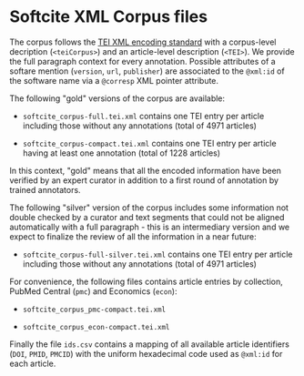 # Softcite XML Corpus files

The corpus follows the [TEI XML encoding standard](https://tei-c.org/) with a corpus-level decription (`<teiCorpus>`) and an article-level description (`<TEI>`). We provide the full paragraph context for every annotation. Possible attributes of a softare mention (`version`, `url`, `publisher`) are associated to the `@xml:id` of the software name via a `@corresp` XML pointer attribute. 

The following "gold" versions of the corpus are available:

- `softcite_corpus-full.tei.xml` contains one TEI entry per article including those without any annotations (total of 4971 articles)

- `softcite_corpus-compact.tei.xml` contains one TEI entry per article having at least one annotation (total of 1228 articles)

In this context, "gold" means that all the encoded information have been verified by an expert curator in addition to a first round of annotation by trained annotators. 

The following "silver" version of the corpus includes some information not double checked by a curator and text segments that could not be aligned automatically with a full paragraph - this is an intermediary version and we expect to finalize the review of all the information in a near future:

- `softcite_corpus-full-silver.tei.xml` contains one TEI entry per article including those without any annotations (total of 4971 articles)

For convenience, the following files contains article entries by collection, PubMed Central (`pmc`) and Economics (`econ`):

- `softcite_corpus_pmc-compact.tei.xml`

- `softcite_corpus_econ-compact.tei.xml`

Finally the file `ids.csv` contains a mapping of all available article identifiers (`DOI`, `PMID`, `PMCID`) with the uniform hexadecimal code used as `@xml:id` for each article. 
